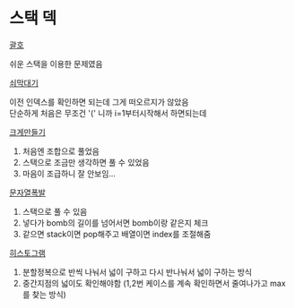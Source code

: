 # 스택 덱

[괄호](./괄호/Main.java)

쉬운 스택을 이용한 문제였음

[쇠막대기](./쇠막대기/Main.java)

이전 인덱스를 확인하면 되는데 그게 떠오르지가 않았음<br>
단순하게 처음은 무조건 '(' 니까 i=1부터시작해서 하면되는데

[크게만들기](./크게만들기/Main.java)

1. 처음엔 조합으로 풀었음
2. 스택으로 조금만 생각하면 풀 수 있었음
3. 마음이 조급하니 잘 안보임...

[문자열폭발](문자열폭발/Main2.java)

1. 스택으로 풀 수 있음
2. 넣다가 bomb의 길이를 넘어서면 bomb이랑 같은지 체크
3. 같으면 stack이면 pop해주고 배열이면 index를 조절해줌

[히스토그램](히스토그램/Main.java)

1. 분할정복으로 반씩 나눠서 넓이 구하고 다시 반나눠서 넓이 구하는 방식
2. 중간지점의 넓이도 확인해야함 (1,2번 케이스를 계속 확인하면서 줄여나가고 max를 찾는 방식)
